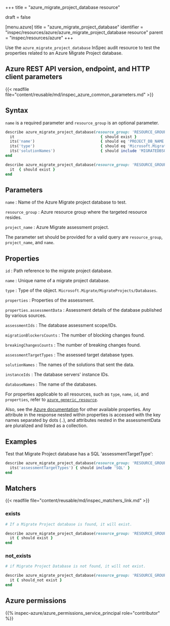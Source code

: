 +++
title = "azure_migrate_project_database resource"

draft = false


[menu.azure]
title = "azure_migrate_project_database"
identifier = "inspec/resources/azure/azure_migrate_project_database resource"
parent = "inspec/resources/azure"
+++

Use the `azure_migrate_project_database` InSpec audit resource to test the properties related to an Azure Migrate Project database.

## Azure REST API version, endpoint, and HTTP client parameters

{{< readfile file="content/reusable/md/inspec_azure_common_parameters.md" >}}

## Syntax

`name` is a required parameter and `resource_group` is an optional parameter.

```ruby
describe azure_migrate_project_database(resource_group: 'RESOURCE_GROUP', project_name: 'PROJECT_NAME', name: 'PROJECT_DB_NAME') do
  it                                      { should exist }
  its('name')                             { should eq 'PROJECT_DB_NAME' }
  its('type')                             { should eq 'Microsoft.Migrate/MigrateProjects/Databases' }
  its('solutionNames')                    { should include 'MIGRATEDBSOLUTION' }
end
```

```ruby
describe azure_migrate_project_database(resource_group: 'RESOURCE_GROUP', project_name: 'PROJECT_NAME', name: 'PROJECT_DB_NAME') do
  it  { should exist }
end
```

## Parameters

`name`
: Name of the Azure Migrate project database to test.

`resource_group`
: Azure resource group where the targeted resource resides.

`project_name`
: Azure Migrate assessment project.

The parameter set should be provided for a valid query are `resource_group`, `project_name`, and `name`.

## Properties

`id`
: Path reference to the migrate project database.

`name`
: Unique name of a migrate project database.

`type`
: Type of the object. `Microsoft.Migrate/MigrateProjects/Databases`.

`properties`
: Properties of the assessment.

`properties.assessmentData`
: Assessment details of the database published by various sources.

`assessmentIds`
: The database assessment scope/IDs.

`migrationBlockersCounts`
: The number of blocking changes found.

`breakingChangesCounts`
: The number of breaking changes found.

`assessmentTargetTypes`
: The assessed target database types.

`solutionNames`
: The names of the solutions that sent the data.

`instanceIds`
: The database servers' instance IDs.

`databaseNames`
: The name of the databases.

For properties applicable to all resources, such as `type`, `name`, `id`, and `properties`, refer to [`azure_generic_resource`](azure_generic_resource#properties).

Also, see the [Azure documentation](https://docs.microsoft.com/en-us/rest/api/migrate/projects/databases/get-database) for other available properties. Any attribute in the response nested within properties is accessed with the key names separated by dots (`.`), and attributes nested in the assessmentData are pluralized and listed as a collection.

## Examples

Test that Migrate Project database has a SQL 'assessmentTargetType':

```ruby
describe azure_migrate_project_database(resource_group: 'RESOURCE_GROUP', project_name: 'PROJECT_NAME', name: 'PROJECT_DB_NAME') do
  its('assessmentTargetTypes') { should include 'SQL' }
end
```

## Matchers

{{< readfile file="content/reusable/md/inspec_matchers_link.md" >}}

### exists

```ruby
# If a Migrate Project database is found, it will exist.

describe azure_migrate_project_database(resource_group: 'RESOURCE_GROUP', project_name: 'PROJECT_NAME', name: 'PROJECT_DB_NAME') do
  it { should exist }
end
```

### not_exists

```ruby
# if Migrate Project Database is not found, it will not exist.

describe azure_migrate_project_database(resource_group: 'RESOURCE_GROUP', project_name: 'PROJECT_NAME', name: 'PROJECT_DB_NAME') do
  it { should_not exist }
end
```

## Azure permissions

{{% inspec-azure/azure_permissions_service_principal role="contributor" %}}
